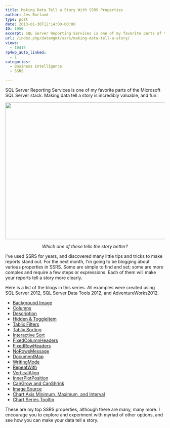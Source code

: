 ```yaml
---
title: Making Data Tell a Story With SSRS Properties
author: Jes Borland
type: post
date: 2013-01-30T12:14:00+00:00
ID: 1950
excerpt: SQL Server Reporting Services is one of my favorite parts of the Microsoft SQL Server stack. Making data tell a story is incredibly valuable, and fun.
url: /index.php/datamgmt/ssrs/making-data-tell-a-story/
views:
  - 10415
rp4wp_auto_linked:
  - 1
categories:
  - Business Intelligence
  - SSRS

---
```

SQL Server Reporting Services is one of my favorite parts of the Microsoft SQL Server stack. Making data tell a story is incredibly valuable, and fun.

<img style="vertical-align: middle;" src="/wp-content/uploads/users/grrlgeek/Intro1.png?mtime=1359555126" alt="" width="793" height="432" />

<p style="text-align: center;">
  <em>Which one of these tells the story better?</em>
</p>

I've used SSRS for years, and discovered many little tips and tricks to make reports stand out. For the next month, I'm going to be blogging about various properties in SSRS. Some are simple to find and set; some are more complex and require a few steps or expressions. Each of them will make your reports tell a story more clearly.

Here is a list of the blogs in this series. All examples were created using SQL Server 2012, SQL Server Data Tools 2012, and AdventureWorks2012.

  * [Background Image][1]
  * [Columns][2] 
  * <a href="/index.php/DataMgmt/ssrs/ssrs-properties-description" target="_self">Description</a> 
  * [Hidden & ToggleItem][3] 
  * [Tablix Filters][4] 
  * [Tablix Sorting][5] 
  * [Interactive Sort][6] 
  * [FixedColumnHeaders][7] 
  * [FixedRowHeaders][8] 
  * [NoRowsMessage][9] 
  * [DocumentMap][10] 
  * [WritingMode][11] 
  * [RepeatWith][12] 
  * [VerticalAlign][13] 
  * [InnerPlotPosition][14]
  * [CanGrow and CanShrink][15]
  * [Image Source][16] 
  * [Chart Axis Minimum, Maximum, and Interval][17] 
  * [Chart Series Tooltip][18] 

These are my top SSRS properties, although there are many, many more. I encourage you to explore and experiment with myriad of other options, and see how you can make your data tell a story.

 [1]: /index.php/DataMgmt/ssrs/ssrs-properties-background-image
 [2]: /index.php/DataMgmt/ssrs/ssrs-properties-columns
 [3]: /index.php/DataMgmt/ssrs/ssrs-properties-hidden-toggleitem
 [4]: /index.php/DataMgmt/ssrs/ssrs-properties-tablix-filters
 [5]: /index.php/DataMgmt/ssrs/ssrs-properties-tablix-sorting
 [6]: /index.php/DataMgmt/ssrs/ssrs-properties-interactive-sort
 [7]: /index.php/DataMgmt/ssrs/ssrs-properties-fixedcolumnheaders
 [8]: /index.php/DataMgmt/ssrs/ssrs-properties-fixedrowheaders
 [9]: /index.php/DataMgmt/ssrs/ssrs-properties-norowsmessage
 [10]: /index.php/DataMgmt/ssrs/ssrs-properties-document-map
 [11]: /index.php/DataMgmt/ssrs/ssrs-properties-writingmode
 [12]: /index.php/DataMgmt/ssrs/ssrs-properties-repeatwith
 [13]: /index.php/DataMgmt/ssrs/ssrs-properties-verticalalign
 [14]: /index.php/DataMgmt/ssrs/ssrs-properties-innerplotposition
 [15]: /index.php/DataMgmt/ssrs/ssrs-properties-cangrow-and-canshrink
 [16]: /index.php/DataMgmt/ssrs/ssrs-properties-image-source
 [17]: /index.php/DataMgmt/ssrs/ssrs-properties-chart-axis-minimum
 [18]: /index.php/DataMgmt/ssrs/ssrs-properties-chart-series-tooltip